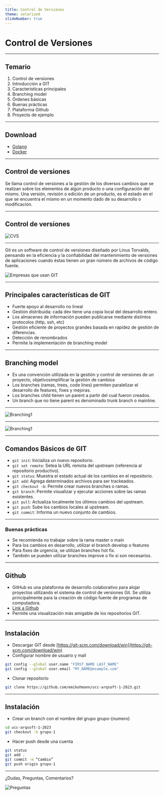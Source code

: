```yaml
---
title: Control de Versiones
theme: solarized
slideNumber: true
---
```


# Control de Versiones

---

## Temario

1. Control de versiones
2. Introducción a GIT
3. Características principales
4. Branching model
5. Órdenes básicas
6. Buenas prácticas
7. Plataforma Github
8. Proyecto de ejemplo

---

## Download

- [Golang](https://go.dev/)
- [Docker](https://www.docker.com/products/docker-desktop/)

---

## Control de versiones

Se llama control de versiones a la gestión de los diversos cambios que se realizan sobre los elementos de algún producto o una configuración del mismo. Una versión, revisión o edición de un producto, es el estado en el que se encuentra el mismo en un momento dado de su desarrollo o modificación.

---

## Control de versiones

![CVS](images/git/csv.png)

---

Git es un software de control de versiones diseñado por Linus Torvalds, pensando en la eficiencia y la confiabilidad del mantenimiento de versiones de aplicaciones cuando éstas tienen un gran número de archivos de código fuente.

![Empresas que usan GIT](images/git/companies.png)

---

## Principales características de GIT

- Fuerte apoyo al desarrollo no lineal
- Gestión distribuida: cada dev tiene una copia local del desarrollo entero.
- Los almacenes de información pueden publicarse mediante distintos protocolos (http, ssh, etc)
- Gestión eficiente de proyectos grandes basada en rapidez de gestión de diferencias.
- Detección de renombrados
- Permite la implementación de branching model

---

## Branching model

- Es una convención utilizada en la gestión y control de versiones de un proyecto, objetivosimplificar la gestión de cambios
- Los branches (ramas, trees, code lines) permiten paralelizar el desarrollo de features, fixes y mejoras.
- Los branches child tienen un parent a partir del cual fueron creados.
- Un branch que no tiene parent es denominado trunk branch o mainline.

---

![Branching1](images/git/branching1.png)

---

![Branching1](images/git/branching2.png)

---

## Comandos Básicos de GIT

<!-- .slide: style="font-size: 0.83em" -->

- `git init`: Inicializa un nuevo repositorio.
- `git set remote`: Setea la URL remota del upstream (referencia al repositorio productivo).
- `git status`: Muestra el estado actual de los cambios en el repositorio.
- `git add`: Agrega determinados archivos para ser trackeados.
- `git checkout -b`: Permite crear nuevos branches o ramas.
- `git branch`: Permite visualizar y ejecutar acciones sobre las ramas existentes.
- `git pull`: Actualiza localmente los últimos cambios del upstream.
- `git push`: Sube los cambios locales al upstream.
- `git commit`: Informa un nuevo conjunto de cambios.

---

### Buenas prácticas

- Se recomienda no trabajar sobre la rama master o main
- Para los cambios en desarrollo, utilizar el branch develop o features
- Para fixes de urgencia, se utilizan branches hot fix.
- También se pueden utilizar branches improve o fix si son necesarios.

---

## Github

- GitHub es una plataforma de desarrollo colaborativo para alojar proyectos utilizando el sistema de control de versiones Git.
  Se utiliza principalmente para la creación de código fuente de programas de computadora.
- [Link a Github](https://github.com/)
- Permite una visualización más amigable de los repositorios GIT.

---

## Instalación

- Descargar GIT desde [https://git-scm.com/download/win](https://git-scm.com/download/win)
- Configurar nombre de usuario y mail

```bash
git config --global user.name "FIRST_NAME LAST_NAME"
git config --global user.email "MY_NAME@example.com"
```

- Clonar repositorio

<!--TODO: SE RECOMIENDA PONER TODOS LOS REPOSITORIOS COMO PARTE DE LA ORGANIZACIÓN PARA TENER MAYOR CONTROL DE LAS CORRECCIONES-->

```bash
git clone https://github.com/emikohmann/ucc-arqsoft-1-2023.git
```

---

## Instalación

- Crear un branch con el nombre del grupo grupo-{numero}

```bash
cd ucc-arqsoft-1-2023
git checkout -b grupo-1
```

- Hacer push desde una cuenta

```bash
git status
git add .
git commit -m “Cambio”
git push origin grupo-1
```

---

¿Dudas, Preguntas, Comentarios?

![Preguntas](images/pregunta.gif)
